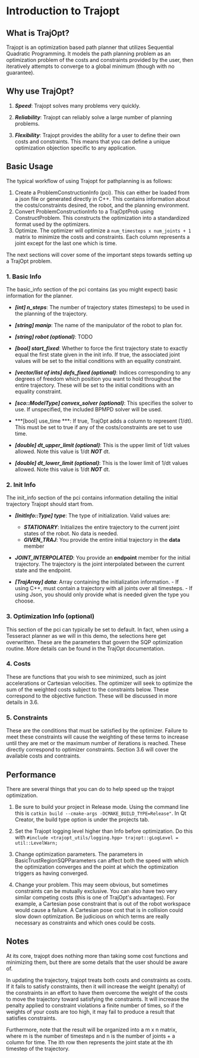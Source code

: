 # Introduction to Trajopt
## What is TrajOpt?
Trajopt is an optimization based path planner that utilizes Sequential Quadratic Programming. It models the path planning problem as an optimization problem of the costs and constraints provided by the user, then iteratively attempts to converge to a global minimum (though with no guarantee).


## Why use TrajOpt?

1. ***Speed***: Trajopt solves many problems very quickly.

2. ***Reliability***: Trajopt can reliably solve a large number of planning problems.
3. ***Flexibility***: Trajopt provides the ability for a user to define their own costs and constraints. This means that you can define a unique optimization objection specific to any application.


## Basic Usage

The typical workflow of using Trajopt for pathplanning is as follows:
1) Create a ProblemConstructionInfo (pci). This can either be loaded from a json file or generated directly in C++. This contains information about the costs/constraints desired, the robot, and the planning environment.
2) Convert ProblemConstructionInfo to a TrajOptProb using ConstructProblem. This constructs the optimization into a standardized format used by the optimizers.
3) Optimize. The optimizer will optimize a `num_timesteps x num_joints + 1` matrix to minimize the costs and constraints. Each column represents a joint except for the last one which is time.

The next sections will cover some of the important steps towards setting up a TrajOpt problem.

### 1. Basic Info

The basic_info section of the pci contains (as you might expect) basic information for the planner.

* ***[int] n_steps***:
        The number of trajectory states (timesteps) to be used in the planning of the trajectory.

* ***[string] manip***:
        The name of the manipulator of the robot to plan for.

* ***[string] robot (optional)***:
    TODO

* ***[bool] start_fixed***:
        Whether to force the first trajectory state to exactly equal the first state given in the init info. If true, the associated joint values will be set to the initial conditions with an equality constraint. 

* ***[vector/list of ints] dofs_fixed (optional)***:
        Indices corresponding to any degrees of freedom which position you want to hold throughout the entire trajectory. These will be set to the initial conditions with an equality constraint. 

* ***[sco::ModelType] convex_solver (optional)***:
    This specifies the solver to use. If unspecified, the included BPMPD solver will be used.

* ***[bool] use_time ***:
    If true, TrajOpt adds a column to represent (1/dt). This must be set to true if any of the costs/constraints are set to use time.

* ***[double] dt_upper_limit (optional)***:
    This is the upper limit of 1/dt values allowed. Note this value is 1/dt ***NOT*** dt.

* ***[double] dt_lower_limit (optional)***:
    This is the lower limit of 1/dt values allowed. Note this value is 1/dt ***NOT*** dt.

### 2. Init Info

The init_info section of the pci contains information detailing the initial trajectory Trajopt should start from.

* ***[InitInfo::Type] type***:
        The type of initialization. Valid values are:
        
    * ***STATIONARY***: 
        Initializes the entire trajectory to the current joint states of the robot. No data is needed.
    * ***GIVEN_TRAJ***:
        You provide the entire initial trajectory in the **data** member
*    ***JOINT_INTERPOLATED***:
        You provide an **endpoint** member for the initial trajectory. The trajectory is the joint interpolated between the current state and the endpoint.

* ***[TrajArray] data***:
        Array containing the initialization information.
            - If using C++, must contain a trajectory with all joints over all timesteps.
            - If using Json, you should only provide what is needed given the type you choose.

### 3. Optimization Info (optional)

This section of the pci can typically be set to default. In fact, when using a Tesseract planner as we will in this demo, the selections here get overwritten. These are the parameters that govern the SQP optimization routine. More details can be found in the TrajOpt documentation.

### 4. Costs

These are functions that you wish to see minimized, such as joint accelerations or Cartesian velocities. The optimizer will seek to optimize the sum of the weighted costs subject to the constraints below. These correspond to the objective function. These will be discussed in more details in 3.6.

### 5. Constraints

These are the conditions that must be satisfied by the optimizer. Failure to meet these constraints will cause the weighting of these terms to increase until they are met or the maximum number of iterations is reached. These directly correspond to optimizer constraints. Section 3.6 will cover the available costs and contraints.


## Performance

There are several things that you can do to help speed up the trajopt optimization.

1) Be sure to build your project in Release mode. Using the command line this is `catkin build --cmake-args -DCMAKE_BUILD_TYPE=Release"`. In Qt Creator, the build type option is under the projects tab.

2) Set the Trajopt logging level higher than Info before optimization. Do this with `#include <trajopt_utils/logging.hpp>
trajopt::gLogLevel = util::LevelWarn;`

3) Change optimization parameters. The parameters in BasicTrustRegionSQPParameters can affect both the speed with which the optimization converges and the point at which the optimization triggers as having converged.

4) Change your problem. This may seem obvious, but sometimes constraints can be mutually exclusive. You can also have two very similar competing costs (this is one of TrajOpt's advantages). For example, a Cartesian pose constraint that is out of the robot workspace would cause a failure. A Cartesian pose cost that is in collision could slow down optimization. Be judicious on which terms are really necessary as constraints and which ones could be costs.

Notes
-----

At its core, trajopt does nothing more than taking some cost functions and minimizing them, but there are some details that the user should be aware of.

In updating the trajectory, trajopt treats both costs and constraints as costs. If it fails to satisfy constraints, then it will increase the weight (penalty) of the constraints in an effort to have them overcome the weight of the costs to move the trajectory toward satisfying the constraints. It will increase the penalty applied to constraint violations a finite number of times, so if the weights of your costs are too high, it may fail to produce a result that satisfies constraints.

Furthermore, note that the result will be organized into a m x n matrix, where m is the number of timesteps and n is the number of joints + a column for time. The ith row then represents the joint state at the ith timestep of the trajectory.






